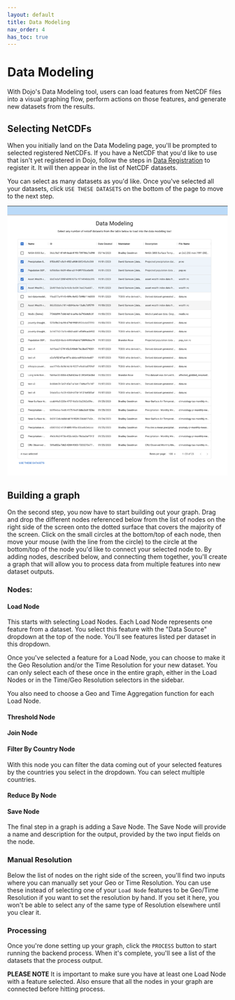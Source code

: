 ```yaml
---
layout: default
title: Data Modeling
nav_order: 4
has_toc: true
---
```


# Data Modeling

With Dojo's Data Modeling tool, users can load features from NetCDF files into a visual graphing flow, perform actions on those features, and generate new datasets from the results.

## Selecting NetCDFs

When you initially land on the Data Modeling page, you'll be prompted to selected registered NetCDFs. If you have a NetCDF that you'd like to use that isn't yet registered in Dojo, follow the steps in [Data Registration](#data-registration) to register it. It will then appear in the list of NetCDF datasets.

You can select as many datasets as you'd like. Once you've selected all your datasets, click `USE THESE DATASETS` on the bottom of the page to move to the next step.

![Select NetCDFs](imgs/data-modeling-select-netcdfs.png)

## Building a graph

On the second step, you now have to start building out your graph. Drag and drop the different nodes referenced below from the list of nodes on the right side of the screen onto the dotted surface that covers the majority of the screen. Click on the small circles at the bottom/top of each node, then move your mouse (with the line from the circle) to the circle at the bottom/top of the node you'd like to connect your selected node to. By adding nodes, described below, and connecting them together, you'll create a graph that will allow you to process data from multiple features into new dataset outputs.

### Nodes:
#### Load Node
This starts with selecting Load Nodes. Each Load Node represents one feature from a dataset. You select this feature with the "Data Source" dropdown at the top of the node. You'll see features listed per dataset in this dropdown.

Once you've selected a feature for a Load Node, you can choose to make it the Geo Resolution and/or the Time Resolution for your new dataset. You can only select each of these once in the entire graph, either in the Load Nodes or in the Time/Geo Resolution selectors in the sidebar.

You also need to choose a Geo and Time Aggregation function for each Load Node.

<!-- Note: explain these:
'conserve', 'min', 'max', 'mean', 'median', 'mode', 'interp_or_mean', 'nearest_or_mode',
 -->

#### Threshold Node

#### Join Node

#### Filter By Country Node 
With this node you can filter the data coming out of your selected features by the countries you select in the dropdown. You can select multiple countries.

#### Reduce By Node
<!--
Note: explain these in context
 'lat', 'lon', 'time', 'country'
 -->


#### Save Node
The final step in a graph is adding a Save Node. The Save Node will provide a name and description for the output, provided by the two input fields on the node. 

### Manual Resolution
Below the list of nodes on the right side of the screen, you'll find two inputs where you can manually set your Geo or Time Resolution. You can use these instead of selecting one of your `Load Node` features to be Geo/Time Resolution if you want to set the resolution by hand. If you set it here, you won't be able to select any of the same type of Resolution elsewhere until you clear it. 

### Processing
Once you're done setting up your graph, click the `PROCESS` button to start running the backend process. When it's complete, you'll see a list of the datasets that the process output. 

**PLEASE NOTE** It is important to make sure you have at least one Load Node with a feature selected. Also ensure that all the nodes in your graph are connected before hitting process.